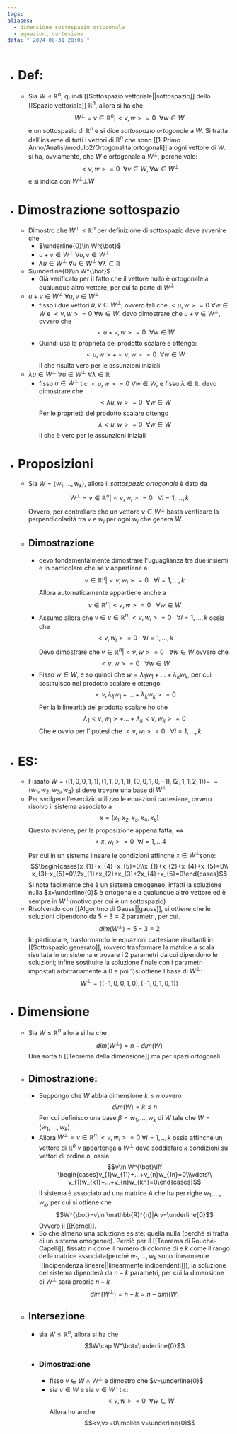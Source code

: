 ```yaml
---
tags: 
aliases:
  - dimensione sottospazio ortogonale
  - equazioni cartesiane
data: "`2024-08-31 20:05`"
---
```

- # Def:
	- Sia $W\le \mathbb{R}^{n}$, quindi [[Sottospazio vettoriale||sottospazio]] dello [[Spazio vettoriale]] $\mathbb{R}^{n}$, allora si ha che $$W^{\bot}=v\in \mathbb{R}^{n}|<v,w>=0 \ \ \forall w\in W$$è un sottospazio di $\mathbb{R}^{n}$ e si dice _sottospazio ortogonale_ a $W$. Si tratta dell'insieme di tutti i vettori di $\mathbb{R}^{n}$ che sono [[1-Primo Anno/Analisi/modulo2/Ortogonalità|ortogonali]] a ogni vettore di $W$. si ha, ovviamente, che $W$ è ortogonale a $W^{\bot}$, perché vale:$$<v,w>=0\ \ \forall v\in W,\forall w \in W^{\bot}$$e si indica con $W^{\bot}\bot W$
- # Dimostrazione sottospazio
	- Dimostro che $W^{\bot}\le \mathbb{R}^{n}$ per definizione di sottospazio deve avvenire che 
		- $\underline{0}\in W^{\bot}$
		- $u+v\in W^{\bot}$ $\forall u,v\in W^{\bot}$ 
		- $\lambda u \in W^{\bot}$  $\forall u\in W^{\bot}$ $\forall \lambda \in \mathbb{R}$ 
	- $\underline{0}\in W^{\bot}$ 
		- Già verificato per il fatto che il vettore nullo è ortogonale a qualunque altro vettore, per cui fa parte di $W^\bot$
	- $u+v\in W^{\bot}$ $\forall u,v\in W^{\bot}$ 
		- fisso i due vettori $u,v\in W^\bot$, ovvero tali che $<u,w>=0$ $\forall w\in W$ e $<v,w>=0$ $\forall w \in W$. devo dimostrare che $u+v \in W^{\bot}$, ovvero che $$<u+v,w>=0\ \ \forall w\in W$$
		- Quindi uso la proprietà del prodotto scalare e ottengo:$$<u,w>+<v,w>=0\ \ \forall w\in W$$Il che risulta vero per le assunzioni iniziali.
	-  $\lambda u \in W^{\bot}$  $\forall u\in W^{\bot}$ $\forall \lambda \in \mathbb{R}$ 
		- fisso $u\in W^{\bot}$ t.c $<u,w>=0$ $\forall w\in W$, e fisso $\lambda \in \mathbb{R}$. devo dimostrare che $$<\lambda u,w>=0\ \ \forall w\in W$$Per le proprietà del prodotto scalare ottengo$$\lambda<u,w>=0\ \ \forall w\in W$$Il che è vero per le assunzioni iniziali 
- # Proposizioni
	- Sia $W=\langle{w_1,...,w_{k}}\rangle$, allora il _sottospazio ortogonale_ è dato da $$W^{\bot}=v\in \mathbb{R}^{n}|<v,w_{i}>=0\ \ \ \forall i=1,...,k$$Ovvero, per controllare che un vettore $v \in W^{\bot}$ basta verificare la perpendicolarità tra $v$ e $w_{i}$ per ogni $w_{i}$ che genera $W$.
	- ## Dimostrazione 
		- devo fondamentalmente dimostrare l'uguaglianza tra due insiemi e in particolare che se $v$ appartiene a $$v\in \mathbb{R}^{n}|<v,w_{i}>=0\ \ \ \forall i=1,...,k$$Allora automaticamente appartiene anche a $$v\in \mathbb{R}^{n}|<v,w>=0\ \ \ \forall w\in W$$
		- Assumo allora che $v\in v\in \mathbb{R}^{n}|<v,w_{i}>=0\ \ \ \forall i=1,...,k$ ossia che $$<v,w_{i}>=0\ \ \ \forall i=1,...,k$$Devo dimostrare che $v\in \mathbb{R}^{n}|<v,w>=0\ \ \ \forall w\in W$ ovvero che $$<v,w>=0\ \ \ \forall w\in W$$
		- Fisso $w\in W$, e so quindi che $w=\lambda_1 w_1+...+\lambda_{k} w_{k}$, per cui sostituisco nel prodotto scalare e ottengo:$$<v,\lambda_1 w_1+...+\lambda_{k} w_{k}>=0$$Per la bilinearità del prodotto scalare ho che $$\lambda_{1}<v,w_{1}>+...+\lambda_{k}<v,w_{k}>=0$$ Che è ovvio per l'ipotesi che $<v,w_{i}>=0\ \ \ \forall i=1,...,k$ 
- # ES:
	- Fissato $W=\langle{(1,0,0,1,1),(1,1,0,1,1),(0,0,1,0,-1),(2,1,1,2,1)}\rangle=$ $=\langle{w_{1},w_{2},w_{3},w_{4}}\rangle$  si deve trovare una base di $W^{\bot}$
	- Per svolgere l'esercizio utilizzo le equazioni cartesiane, ovvero risolvo il sistema associato a $$x=(x_{1},x_{2},x_{3},x_{4},x_{5})$$Questo avviene, per la proposizione appena fatta, $\iff$ $$<x,w_{i}>=0 \ \ \forall i=1,...4$$Per cui in un sistema lineare le condizioni affinché $x\in W^{\bot}$sono:$$\begin{cases}x_{1}+x_{4}+x_{5}=0\\x_{1}+x_{2}+x_{4}+x_{5}=0\\ x_{3}-x_{5}=0\\2x_{1}+x_{2}+x_{3}+2x_{4}+x_{5}=0\end{cases}$$Si nota facilmente che è un sistema omogeneo, infatti la soluzione nulla $x=\underline{0}$ è ortogonale a qualunque altro vettore ed è sempre in $W^{\bot}$(motivo per cui è un sottospazio)
	- Risolvendo con [[Algoritmo di Gauss||gauss]], si ottiene che le soluzioni dipendono da $5-3=2$ parametri, per cui.$$dim(W^{\bot})=5-3=2$$In particolare, trasformando le equazioni cartesiane risultanti in [[Sottospazio generato]], (ovvero trasformare la matrice a scala risultata in un sistema e trovare i 2 parametri da cui dipendono le soluzioni; infine sostituire la soluzione finale con i parametri impostati arbitrariamente a $0$ e poi $1$)si ottiene l base di $W^{\bot}$:$$W^{\bot}=\langle{(-1,0,0,1,0),(-1,0,1,0,1)}\rangle$$
- # Dimensione
	- Sia $W \le \mathbb{R}^{n}$ allora si ha che $$dim(W^{\bot})=n-dim(W)$$Una sorta ti [[Teorema della dimensione]] ma per spazi ortogonali.
	- ## Dimostrazione:
		- Suppongo che $W$ abbia dimensione $k\le n$ ovvero$$dim(W)=k\le n$$Per cui definisco una base $\beta=w_1,...,w_{k}$ di $W$ tale che $W=\langle{w_1,...,w_{k}}\rangle$.
		- Allora $W^{\bot}=v\in \mathbb{R}^{n}|<v,w_{i}>=0$  $\forall i =1,..,k$ ossia affinché un vettore di $\mathbb{R}^{n}$ $v$ appartenga a $W^{\bot}$ deve soddisfare $k$ condizioni su vettori di ordine $n$, ossia$$v\in W^{\bot}\iff \begin{cases}v_{1}w_{11}+...+v_{n}w_{1n}=0\\\vdots\\ v_{1}w_{k1}+...+v_{n}w_{kn}=0\end{cases}$$Il sistema è associato ad una matrice $A$ che ha per righe $w_1,...,w_k$, per cui si ottiene che$$W^{\bot}=v\in \mathbb{R}^{n}|A v=\underline{0}$$Ovvero il [[Kernel]].
		- So che almeno una soluzione esiste: quella nulla (perché si tratta di un sistema omogeneo). Perciò per il [[Teorema di Rouché-Capelli]], fissato $n$ come il numero di colonne di e $k$ come il rango della matrice associata(perché $w_1,...,w_k$ sono linearmente [[Indipendenza lineare||linearmente indipendenti]]), la soluzione del sistema dipenderà da $n-k$ parametri, per cui la dimensione di $W^{\bot}$ sarà proprio $n-k$ $$dim(W^{\bot})=n-k=n-dim(W)$$
		 
	- ## Intersezione 
		- sia $W\le \mathbb{R}^{n}$, allora si ha che $$W\cap W^\bot=\underline{0}$$
		- ### Dimostrazione
			- fisso $v\in W\cap W^\bot$ e dimostro che $v=\underline{0}$ 
			- sia $v\in W$ e sia $v\in W^{\bot}$t.c:$$<v,w>=0\ \ \forall w\in W$$Allora ho anche$$<v,v>=0\implies v=\underline{0}$$ 
 